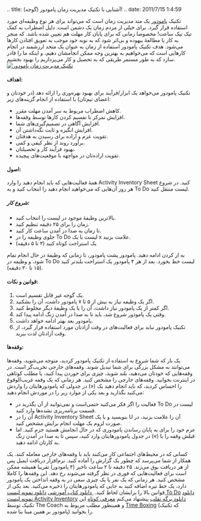 .. title: آشنایی با تکنیک مدیریت زمان پامودور (‌گوجه‌)! .. date:
2011/7/15 1:4:59

تکنیک
[پامودور](http://www.pomodorotechnique.com/ "The pomodoro Technique") یک
متد مدیریت زمان است که می‌تواند برای هر نوع وظیفه‌ای مورد استفاده قرار
گیرد‌. برای خیلی از مردم زمان یک دشمن است‌. دلیل اضطراب به کمک تیک تیک
ساعت‌! مخصوصا زمانی که برای پایان کار مهلت هم تعیین شده باشد‌. که منجر
به کار یا مطالعهٔ بیهوده و بی‌اثر شود که به نوبه خود موجب به تعویق
افتادن کار‌ها می‌شود‌. هدف تکنیک پامودور استفاده از زمان به عنوان یک
متحد ارزشمند در انجام کار‌هایی است که می‌خواهیم به بهترین وجه ممکن
انجامشان دهیم‌، و اینکه ما را قادر سازد که به طور مستمر طریقی که به
تحصیل و کار می‌پردازیم را بهبود بخشیم‌.[![تکنیک مدیریت زمان
پامودور](http://shahinism.com/wp-content/uploads/the-pomodoro-technique-300x300.jpg "the-pomodoro-technique")](http://shahinism.com/wp-content/uploads/the-pomodoro-technique.jpg)

#### اهداف‌:

تکنیک پامودور می‌خواهد یک ابزار‌/‌فرآیند برای بهبود بهره‌وری را ارائه
دهد (‌در خودتان و اعضای تیم‌تان‌) با استفاده از انجام گزینه‌های زیر‌:

-   کاهش اضطراب مربوط به سر آمدن مهلت مقرر‌.
-   افزایش تمرکز با تقسیم کردن کار‌ها توسط وقفه‌ها‌.
-   افزایش آگاهی در تصمیم‌گیری‌های شما‌.
-   افزایش انگیزه و ثابت نگه‌داشتن آن‌.
-   تقویت عزم و اراده برای رسیدن به هدفتان‌.
-   بر‌آورد روند از نظر کیفی و کمی‌.
-   بهبود فرآیند کار و تحصیلتان‌.
-   تقویت اراده‌تان در مواجهه با موقعیت‌های پیچیده‌.

#### اصول‌:

همهٔ فعالیت‌هایی که باید انجام دهید را وارد Activity Inventory Sheet
کنید‌. در شروع هر روز آن‌هایی که می‌خواهید انجام دهید را انتخاب کنید و
به To Do لیست منتقل کنید‌.

##### شروع کار‌:

-   بالا‌ترین وظیفهٔ موجود در لیست را انتخاب کنید‌.
-   زمان را برای ۲۵ دقیقه تنظیم کنید‌.
-   تا زمان به صدا در آمدن ساعت کار کنید‌.
-   جلوی وظیفه را در To Do لیست با یک x علامت بزنید‌.
-   یک استراحت کوتاه کنید (۳ تا ۵ دقیقه‌)

به ار کردن ادامه دهید‌. پامودور پشت پامودور‌، تا زمانی که وظیفهٔ در حال
انجام تمام شود‌، و وظیفه در To Do لیست خط بخورد‌. بعد از هر ۴ پامودور یک
استراحت بلند‌تر کنید (۱۵ تا ۳۰ دقیقه‌).

#### قوانین و نکات‌:

1.  یک گوجه غیر قابل تقسیم است‌.
2.  اگر یک وظیفه نیاز به بیش از ۵ تا ۷ پامودور داشت‌، آن را بشکنید‌.
3.  اگر کمتر از یک پامودور نیاز داشت‌، آن را با یک وظیفهٔ دیگر مخلوط
    کنید‌.
4.  وقتی یک پامودور شروع شد‌، باید تا به صدا در آمدن زنگ ادامه پیدا
    کند‌.
5.  پامودور بعد بهتر ادامه خواهد داشت‌.
6.  تکنیک پامودور نباید برای فعالیت‌های در وقت آزادتان مورد استفاده قرار
    گیرد‌، از وقت آزادتان لذت ببرید‌.

#### وقفه‌ها‌:

یک بار که شما شروع به استفاده از تکنیک پامودور کردید‌، متوجه می‌شوید‌،
وقفه‌ها می‌توانند به مشکل بزرگی برای شما تبدیل شوند‌. وقفه‌های خارجی
تخریب‌گر است‌. در وقفه‌هایی که خودتان می‌دهید‌، بلند شوید‌، چیزی برای
خوردن پیدا کنید‌، یا مطلب کوتاهی در اینترنت بخوانید‌. وقفه‌های خارجی را
مشخص کنید‌. هر زمانی که یک وقفه غریب‌الوقوع را احساس کردید‌، که باید
انجام دهید یک («) در جدولی که پامودور‌هایتان را واردش می‌کنید بگذارید و
بعد یکی از موارد زیر را در موردش انجام دهید‌:

-   فعالیت را اگر فکر می‌کنید حتمی‌است و نمی‌توانید از آن بگذرید در To
    Do لیست در قسمت برنامه‌ریزی نشده‌ها وارد کنید.
-   آن را در Activity Inventory Sheet بنویسید‌ و با یک U آن را علامت
    بزنید‌، در صورت لزوم یک مهلت انجام برایش مشخص کنید‌.
-   عزم خود را برای به پایان رساندن پامودوری که در حال انجامش هستید جزم
    کنید‌. اما قبلش وقفه را با (») در جدول پامودور‌هایتان وارد کنید، سپس
    تا به صدا در آمدن زنگ به کارتان ادامه دهید‌.

کسانی که در محیط‌های اجتماعی کار می‌کنند باید با وقفه‌های خارجی معامله
کنند‌. یک همکار از شما می‌پرسد که چطور یک گزارش را آماده کنید‌.
نرم‌افزار دریافت ایمیل پس از هر دریافت بوق می‌زند‌. ۲۵ دقیقه تا ۲ ساعت
تاخیر (۴ پامودور‌) تقریبا همیشه ممکن است برای فعالیت‌هایی که فوری در نظر
گرفته می‌شوند رخ دهد‌. این وقفه‌ها را کاملا مشخص کنید‌. هر زمانی که یک
نفر یا یک چیزی سعی در به وقفه انداختن یک پامودور دارد‌، یک خط تیره اضافه
کنید به جایی که پامودور‌هایتان را ذخیره می‌کنید‌. بعد یکی از قوانین بالا
را برایشان لحاظ کنید‌. [ دانلود کتاب
آموزشی](http://www.pomodorotechnique.com/resources/ThePomodoroTechnique_v1-3.pdf "Download the Book free in pdf")
[دانلود نمونه لیست To
Do](http://www.pomodorotechnique.com/resources/pomodoro_todo.pdf "Pomodoro Technique To Do Today Worksheet")
[دانلود نمونه لیست Activity
Inventory](http://www.pomodorotechnique.com/resources/pomodoro_inventory.pdf "Pomodoro Technique Activity Inventory Worksheets")
[دانلود برگه
تقلب](http://www.pomodorotechnique.com/resources/pomodoro_cheat_sheet.pdf "Pomodoro Technique Cheat Sheet")
پیشنهاد می‌کنم [معرفی
کوتاه](http://thecoach.ir/1390/04/13/3-%d8%aa%da%a9%d9%86%db%8c%da%a9-%d9%be%d8%b1%d8%b7%d8%b1%d9%81%d8%af%d8%a7%d8%b1-%d9%85%d8%af%db%8c%d8%b1%db%8c%d8%aa-%d8%b2%d9%85%d8%a7%d9%86/ "۳ تکنیک پرطرفدار مدیریت زمان")
این تکنیک توسط The Coach و همینطور مطلب مربوط به [Time
Boxing](http://thecoach.ir/1390/01/31/%D9%85%D8%AF%DB%8C%D8%B1%DB%8C%D8%AA-%D8%B2%D9%85%D8%A7%D9%86-%D8%A8%D9%87-%D8%B3%D8%A8%DA%A9-time-boxing/ "مدیریت زمان با تکنیک Time Boxing")
(که تکنیک پامودور بر همین مبنا بنا شده‌) را بخوانید‌.
